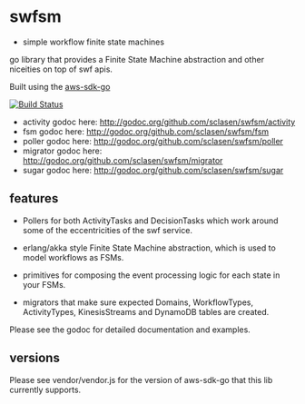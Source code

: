 swfsm
======

* simple workflow finite state machines

go library that provides a Finite State Machine abstraction and other niceities on top of swf apis.

 Built using the [aws-sdk-go](https://github.com/awslabs/aws-sdk-go)

[![Build Status](https://travis-ci.org/sclasen/swfsm.svg?branch=master)](https://travis-ci.org/sclasen/swfsm)

* activity godoc here: http://godoc.org/github.com/sclasen/swfsm/activity
* fsm godoc here: http://godoc.org/github.com/sclasen/swfsm/fsm
* poller godoc here: http://godoc.org/github.com/sclasen/swfsm/poller
* migrator godoc here: http://godoc.org/github.com/sclasen/swfsm/migrator
* sugar godoc here: http://godoc.org/github.com/sclasen/swfsm/sugar


features
--------

* Pollers for both ActivityTasks and DecisionTasks which work around some of the eccentricities of the swf service.

* erlang/akka style Finite State Machine abstraction, which is used to model workflows as FSMs.

* primitives for composing the event processing logic for each state in your FSMs.

* migrators that make sure expected Domains, WorkflowTypes, ActivityTypes, KinesisStreams and DynamoDB tables are created.

Please see the godoc for detailed documentation and examples.

versions
--------

Please see vendor/vendor.js for the version of aws-sdk-go that this lib currently supports.
